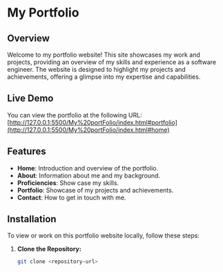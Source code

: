# My Portfolio

## Overview

Welcome to my portfolio website! This site showcases my work and projects, providing an overview of my skills and experience as a software engineer. The website is designed to highlight my projects and achievements, offering a glimpse into my expertise and capabilities.

## Live Demo

You can view the portfolio at the following URL:  
[http://127.0.0.1:5500/My%20portFolio/index.html#portfolio](http://127.0.0.1:5500/My%20portFolio/index.html#home)

## Features

- **Home**: Introduction and overview of the portfolio.
- **About**: Information about me and my background.
- **Proficiencies**: Show case my skills.
- **Portfolio**: Showcase of my projects and achievements.
- **Contact**: How to get in touch with me.

## Installation

To view or work on this portfolio website locally, follow these steps:

1. **Clone the Repository:**

   ```sh
   git clone <repository-url>
